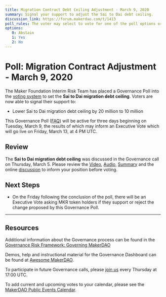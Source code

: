 ```yaml
---
title: Migration Contract Debt Ceiling Adjustment - March 9, 2020
summary: Signal your support to adjust the Sai to Dai debt ceiling.
discussion_link: https://forum.makerdao.com/t/1413
poll_rules: The voter may select to vote for one of the poll options or they may elect to abstain from the poll entirely
options:
   0: Abstain
   1: Yes
   2: No
---
```

# Poll: Migration Contract Adjustment - March 9, 2020

The Maker Foundation Interim Risk Team has placed a Governance Poll into the [voting system](https://vote.makerdao.com/polling) to set the **Sai to Dai migration debt ceiling**. Voters are now able to signal their support to:

- Lower Sai to Dai migration debt ceiling by 20 million to 10 million

This Governance Poll ([FAQ](https://community-development.makerdao.com/makerdao-scd-faqs/scd-faqs/governance)) will be active for three days beginning on Tuesday, March 9, the results of which may inform an Executive Vote which will go live on Friday, March 13, at 4 PM UTC.

## Review

The **Sai to Dai migration debt ceiling** was discussed in the Governance call on Thursday, March 5. Please review the [Video](https://www.youtube.com/playlist?list=PLLzkWCj8ywWNq5-90-Id6VPSsrk4OWVan), [Audio](https://soundcloud.com/makerdao/sets/governance-and-risk), [Summary](https://community-development.makerdao.com/governance/governance-and-risk-meetings/summaries) and the online [discussion](https://forum.makerdao.com/c/governance) to inform your position before voting.

## Next Steps

- On the Friday following the conclusion of the poll, there will be an Executive Vote asking MKR token holders if they support or reject the change proposed by this Governance Poll.

---

## Resources

Additional information about the Governance process can be found in the [Governance Risk Framework: Governing MakerDAO](https://community-development.makerdao.com/governance/governance-risk-framework)

Demos, help and instructional material for the Governance Dashboard can be found at [Awesome MakerDAO](https://awesome.makerdao.com/#voting).

To participate in future Governance calls, please [join us](https://community-development.makerdao.com/governance/governance-and-risk-meetings) every Thursday at 17:00 UTC.

To add current and upcoming votes to your calendar, please see the [MakerDAO Public Events Calendar](https://calendar.google.com/calendar/embed?src=makerdao.com_3efhm2ghipksegl009ktniomdk%40group.calendar.google.com&ctz=America%2FLos_Angeles).
